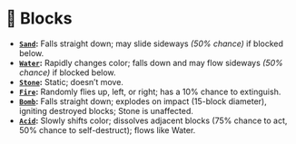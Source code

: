 # 🎲 Blocks
- **[`Sand`](https://github.com/flmarsou/OpenGL_Sandbox/blob/main/src/block/SandBlock.cpp):** Falls straight down; may slide sideways *(50% chance)* if blocked below.
- **[`Water`](https://github.com/flmarsou/OpenGL_Sandbox/blob/main/src/block/WaterBlock.cpp):** Rapidly changes color; falls down and may flow sideways *(50% chance)* if blocked below.
- **[`Stone`](https://github.com/flmarsou/OpenGL_Sandbox/blob/main/src/block/StoneBlock.cpp):** Static; doesn’t move.
- **[`Fire`](https://github.com/flmarsou/OpenGL_Sandbox/blob/main/src/block/FireBlock.cpp):** Randomly flies up, left, or right; has a 10% chance to extinguish.
- **[`Bomb`](https://github.com/flmarsou/OpenGL_Sandbox/blob/main/src/block/BombBlock.cpp):** Falls straight down; explodes on impact (15-block diameter), igniting destroyed blocks; Stone is unaffected.
- **[`Acid`](https://github.com/flmarsou/OpenGL_Sandbox/blob/main/src/block/AcidBlock.cpp):** Slowly shifts color; dissolves adjacent blocks (75% chance to act, 50% chance to self-destruct); flows like Water.

